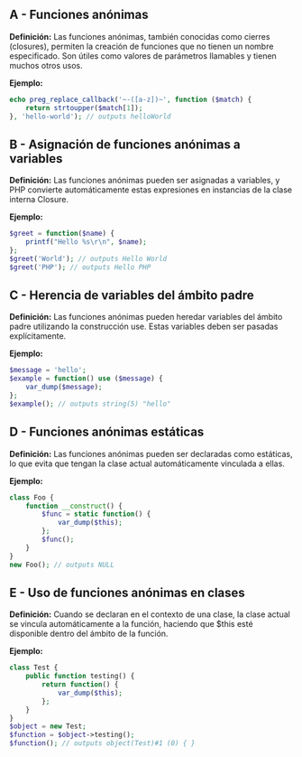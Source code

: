 ## A - Funciones anónimas

**Definición:** Las funciones anónimas, también conocidas como cierres (closures), permiten la creación de funciones que no tienen un nombre especificado. Son útiles como valores de parámetros llamables y tienen muchos otros usos.

**Ejemplo:**

```php
echo preg_replace_callback('~-([a-z])~', function ($match) {
    return strtoupper($match[1]);
}, 'hello-world'); // outputs helloWorld
```

## B - Asignación de funciones anónimas a variables

**Definición:** Las funciones anónimas pueden ser asignadas a variables, y PHP convierte automáticamente estas expresiones en instancias de la clase interna Closure.

**Ejemplo:**

```php
$greet = function($name) {
    printf("Hello %s\r\n", $name);
};
$greet('World'); // outputs Hello World
$greet('PHP'); // outputs Hello PHP
```

## C - Herencia de variables del ámbito padre

**Definición:** Las funciones anónimas pueden heredar variables del ámbito padre utilizando la construcción use. Estas variables deben ser pasadas explícitamente.

**Ejemplo:**

```php
$message = 'hello';
$example = function() use ($message) {
    var_dump($message);
};
$example(); // outputs string(5) "hello"
```

## D - Funciones anónimas estáticas

**Definición:** Las funciones anónimas pueden ser declaradas como estáticas, lo que evita que tengan la clase actual automáticamente vinculada a ellas.

**Ejemplo:**

```php
class Foo {
    function __construct() {
        $func = static function() {
            var_dump($this);
        };
        $func();
    }
}
new Foo(); // outputs NULL
```

## E - Uso de funciones anónimas en clases

**Definición:** Cuando se declaran en el contexto de una clase, la clase actual se vincula automáticamente a la función, haciendo que $this esté disponible dentro del ámbito de la función.

**Ejemplo:**

```php
class Test {
    public function testing() {
        return function() {
            var_dump($this);
        };
    }
}
$object = new Test;
$function = $object->testing();
$function(); // outputs object(Test)#1 (0) { }
```
